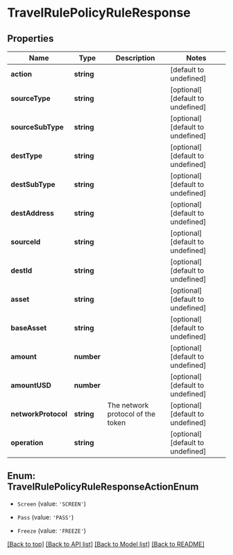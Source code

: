 # TravelRulePolicyRuleResponse

## Properties

|Name | Type | Description | Notes|
|------------ | ------------- | ------------- | -------------|
|**action** | **string** |  | [default to undefined]|
|**sourceType** | **string** |  | [optional] [default to undefined]|
|**sourceSubType** | **string** |  | [optional] [default to undefined]|
|**destType** | **string** |  | [optional] [default to undefined]|
|**destSubType** | **string** |  | [optional] [default to undefined]|
|**destAddress** | **string** |  | [optional] [default to undefined]|
|**sourceId** | **string** |  | [optional] [default to undefined]|
|**destId** | **string** |  | [optional] [default to undefined]|
|**asset** | **string** |  | [optional] [default to undefined]|
|**baseAsset** | **string** |  | [optional] [default to undefined]|
|**amount** | **number** |  | [optional] [default to undefined]|
|**amountUSD** | **number** |  | [optional] [default to undefined]|
|**networkProtocol** | **string** | The network protocol of the token | [optional] [default to undefined]|
|**operation** | **string** |  | [optional] [default to undefined]|


## Enum: TravelRulePolicyRuleResponseActionEnum


* `Screen` (value: `'SCREEN'`)

* `Pass` (value: `'PASS'`)

* `Freeze` (value: `'FREEZE'`)





[[Back to top]](#) [[Back to API list]](../../README.md#documentation-for-api-endpoints) [[Back to Model list]](../../README.md#documentation-for-models) [[Back to README]](../../README.md)
